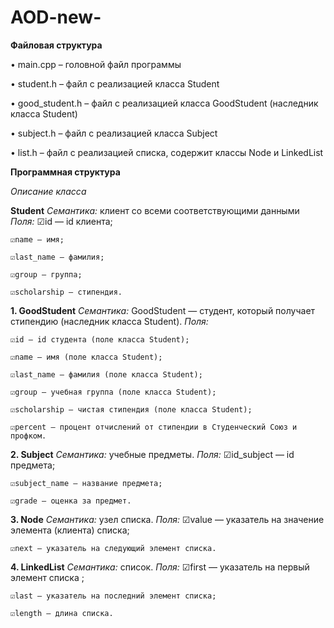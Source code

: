 # AOD-new-
**Файловая структура**

• main.cpp – головной файл программы

• student.h – файл с реализацией класса Student

• good_student.h – файл с реализацией класса GoodStudent (наследник класса Student)

• subject.h – файл с реализацией класса Subject

• list.h – файл с реализацией списка, содержит классы Node и LinkedList

**Программная структура**

_Описание класса_

**Student**
_Семантика:_ клиент со всеми соответствующими данными
_Поля:_
    ☑id — id клиента;
    
    ☑name — имя;
    
    ☑last_name — фамилия;
    
    ☑group — группа;
    
    ☑scholarship — стипендия.

**1. GoodStudent** 
_Семантика:_ 
GoodStudent — студент, который получает стипендию (наследник класса Student). 
_Поля:_ 

    ☑id — id студента (поле класса Student);
    
    ☑name — имя (поле класса Student);
    
    ☑last_name — фамилия (поле класса Student);
    
    ☑group — учебная группа (поле класса Student);
    
    ☑scholarship — чистая стипендия (поле класса Student);
    
    ☑percent — процент отчислений от стипендии в Студенческий Союз и профком.

**2. Subject**
_Семантика:_ 
учебные предметы.
_Поля:_ 
    ☑id_subject — id предмета;
    
    ☑subject_name — название предмета;
    
    ☑grade — оценка за предмет.

**3. Node**
_Семантика:_ 
узел списка.
_Поля:_ 
    ☑value — указатель на значение элемента (клиента) списка;
    
    ☑next — указатель на следующий элемент списка.

**4. LinkedList**
_Семантика:_ 
список. 
_Поля:_ 
    ☑first — указатель на первый элемент списка ;
    
    ☑last — указатель на последний элемент списка;
    
    ☑length — длина списка.
